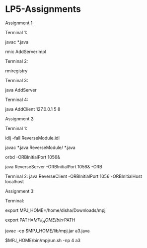 # LP5-Assignments

Assignment 1:

Terminal 1:

javac *.java

rmic AddServerImpl


Terminal 2: 

rmiregistry


Terminal 3: 

java AddServer


Terminal 4: 

java AddClient 127.0.0.1 5 8


Assignment 2:

Terminal 1:

idlj -fall ReverseModule.idl 

javac *.java ReverseModule/ *.java

orbd -ORBInitialPort 1056&

java ReverseServer -ORBInitialPort 1056& -ORB


Terminal 2:
java ReverseClient -ORBInitialPort 1056 -ORBInitialHost localhost


Assignment 3:

Terminal: 


export MPJ_HOME=/home/disha/Downloads/mpj

export PATH=$MPJ_HOME/bin:$PATH

javac -cp $MPJ_HOME/lib/mpj.jar a3.java

$MPJ_HOME/bin/mpjrun.sh -np 4 a3


